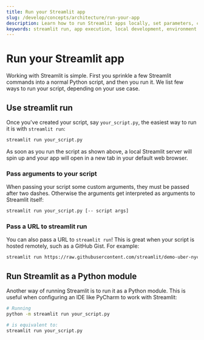 ```yaml
---
title: Run your Streamlit app
slug: /develop/concepts/architecture/run-your-app
description: Learn how to run Streamlit apps locally, set parameters, configure environment variables, and understand the execution model for development and production.
keywords: streamlit run, app execution, local development, environment variables, command line parameters, app startup, development server, production deployment
---
```


# Run your Streamlit app

Working with Streamlit is simple. First you sprinkle a few Streamlit commands into a normal Python script, and then you run it. We list few ways to run your script, depending on your use case.

## Use streamlit run

Once you've created your script, say `your_script.py`, the easiest way to run it is with `streamlit run`:

```bash
streamlit run your_script.py
```

As soon as you run the script as shown above, a local Streamlit server will spin up and your app will open in a new tab in your default web browser.

### Pass arguments to your script

When passing your script some custom arguments, they must be passed after two dashes. Otherwise the arguments get interpreted as arguments to Streamlit itself:

```bash
streamlit run your_script.py [-- script args]
```

### Pass a URL to streamlit run

You can also pass a URL to `streamlit run`! This is great when your script is hosted remotely, such as a GitHub Gist. For example:

```bash
streamlit run https://raw.githubusercontent.com/streamlit/demo-uber-nyc-pickups/master/streamlit_app.py
```

## Run Streamlit as a Python module

Another way of running Streamlit is to run it as a Python module. This is useful when configuring an IDE like PyCharm to work with Streamlit:

```bash
# Running
python -m streamlit run your_script.py
```

```bash
# is equivalent to:
streamlit run your_script.py
```
